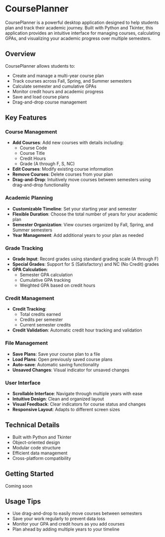 # CoursePlanner

CoursePlanner is a powerful desktop application designed to help students plan and track their academic journey. Built with Python and Tkinter, this application provides an intuitive interface for managing courses, calculating GPAs, and visualizing your academic progress over multiple semesters.

## Overview

CoursePlanner allows students to:
- Create and manage a multi-year course plan
- Track courses across Fall, Spring, and Summer semesters
- Calculate semester and cumulative GPAs
- Monitor credit hours and academic progress
- Save and load course plans
- Drag-and-drop course management

## Key Features

### Course Management
- **Add Courses**: Add new courses with details including:
  - Course Code
  - Course Title
  - Credit Hours
  - Grade (A through F, S, NC)
- **Edit Courses**: Modify existing course information
- **Remove Courses**: Delete courses from your plan
- **Drag-and-Drop**: Intuitively move courses between semesters using drag-and-drop functionality

### Academic Planning
- **Customizable Timeline**: Set your starting year and semester
- **Flexible Duration**: Choose the total number of years for your academic plan
- **Semester Organization**: View courses organized by Fall, Spring, and Summer semesters
- **Year Management**: Add additional years to your plan as needed

### Grade Tracking
- **Grade Input**: Record grades using standard grading scale (A through F)
- **Special Grades**: Support for S (Satisfactory) and NC (No Credit) grades
- **GPA Calculation**:
  - Semester GPA calculation
  - Cumulative GPA tracking
  - Weighted GPA based on credit hours

### Credit Management
- **Credit Tracking**:
  - Total credits earned
  - Credits per semester
  - Current semester credits
- **Credit Validation**: Automatic credit hour tracking and validation

### File Management
- **Save Plans**: Save your course plan to a file
- **Load Plans**: Open previously saved course plans
- **Auto-save**: Automatic saving functionality
- **Unsaved Changes**: Visual indicator for unsaved changes

### User Interface
- **Scrollable Interface**: Navigate through multiple years with ease
- **Intuitive Design**: Clean and organized layout
- **Visual Feedback**: Clear indicators for course status and changes
- **Responsive Layout**: Adapts to different screen sizes

## Technical Details

- Built with Python and Tkinter
- Object-oriented design
- Modular code structure
- Efficient data management
- Cross-platform compatibility

## Getting Started

Coming soon

## Usage Tips

- Use drag-and-drop to easily move courses between semesters
- Save your work regularly to prevent data loss
- Monitor your GPA and credit hours as you add courses
- Plan ahead by adding multiple years to your timeline 